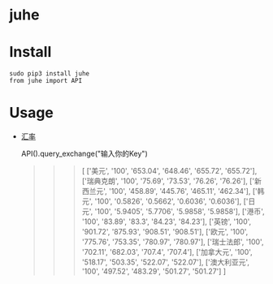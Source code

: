 # juhe

# Install

    sudo pip3 install juhe
    from juhe import API


# Usage

* [汇率](https://www.juhe.cn/docs/api/id/80)


    API().query_exchange("输入你的Key")
    >>> [
        ['美元', '100', '653.04', '648.46', '655.72', '655.72'],
        ['瑞典克朗', '100', '75.69', '73.53', '76.26', '76.26'],
        ['新西兰元', '100', '458.89', '445.76', '465.11', '462.34'],
        ['韩元', '100', '0.5826', '0.5662', '0.6036', '0.6036'],
        ['日元', '100', '5.9405', '5.7706', '5.9858', '5.9858'],
        ['港币', '100', '83.89', '83.3', '84.23', '84.23'],
        ['英镑', '100', '901.72', '875.93', '908.51', '908.51'],
        ['欧元', '100', '775.76', '753.35', '780.97', '780.97'],
        ['瑞士法郎', '100', '702.11', '682.03', '707.4', '707.4'],
        ['加拿大元', '100', '518.17', '503.35', '522.07', '522.07'],
        ['澳大利亚元', '100', '497.52', '483.29', '501.27', '501.27']
    ]
